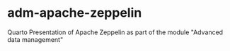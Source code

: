 # adm-apache-zeppelin
Quarto Presentation of Apache Zeppelin as part of the module "Advanced data management"

